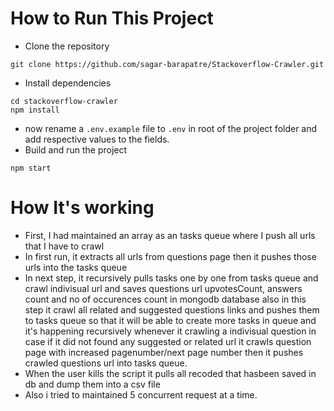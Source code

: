 # How to Run This Project
- Clone the repository
```
git clone https://github.com/sagar-barapatre/Stackoverflow-Crawler.git
```
- Install dependencies
```
cd stackoverflow-crawler
npm install
```
- now rename a `.env.example` file to `.env` in root of the project folder and add respective values to the fields.
- Build and run the project
```
npm start
```

# How It's working
- First, I had maintained an array as an tasks queue where I push all urls that I have to crawl
- In first run, it extracts all urls from questions page then it pushes those urls into the tasks queue
- In next step, it recursively pulls tasks one by one from tasks queue and crawl indivisual url and saves questions url upvotesCount, answers count and no of occurences count in mongodb database also in this step it crawl all related and suggested questions links and pushes them to tasks queue so that it will be able to create more tasks in queue and it's happening recursively whenever it crawling a indivisual question in case if it did not found any suggested or related url it crawls question page with increased pagenumber/next page number then it pushes crawled questions url into tasks queue.
- When the user kills the script it pulls all recoded that hasbeen saved in db and dump them into a csv file
- Also i tried to maintained 5 concurrent request at a time.
